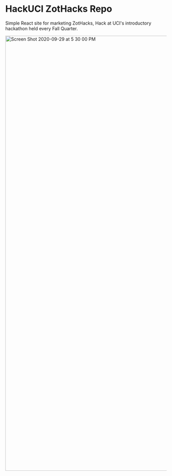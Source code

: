 # HackUCI ZotHacks Repo

Simple React site for marketing ZotHacks, Hack at UCI's introductory hackathon held every Fall Quarter.

<img width="1360" alt="Screen Shot 2020-09-29 at 5 30 00 PM" src="https://user-images.githubusercontent.com/13127625/94860095-6a903b80-03ea-11eb-90c6-dbd770a72210.png">

